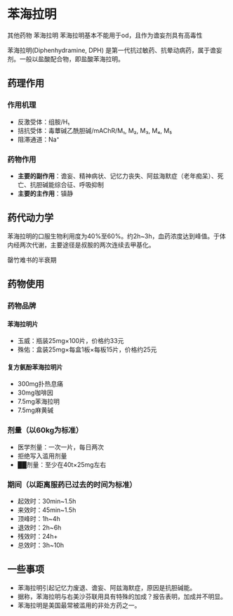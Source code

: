 # 苯海拉明
 其他药物
苯海拉明
苯海拉明基本不能用于od，且作为谵妄剂具有高毒性

苯海拉明(Diphenhydramine, DPH) 是第一代抗过敏药、抗晕动病药，属于谵妄剂。一般以盐酸配合物，即盐酸苯海拉明。

## 药理作用
### 作用机理
- 反激受体：组胺/H₁
- 拮抗受体：毒蕈碱乙酰胆碱/mAChR/M₁, M₂, M₃, M₄, M₅
- 阻滞通道：Na⁺

### 药物作用
- **主要的副作用**：谵妄、精神病状、记忆力丧失、阿兹海默症（老年痴呆）、死亡、抗胆碱能综合征、呼吸抑制
- **主要的主作用**：镇静

## 药代动力学
苯海拉明的口服生物利用度为40%至60%。约2h~3h，血药浓度达到峰值。于体内经两次代谢，主要途径是叔胺的两次连续去甲基化。

罄竹难书的半衰期

## 药物使用
### 药物品牌
#### 苯海拉明片
- 玉威：瓶装25mg×100片，价格约33元
- 殊佑：盒装25mg×每盒1板×每板15片，价格约25元

#### 复方氨酚苯海拉明片
- 300mg扑热息痛
- 30mg咖啡因
- 7.5mg苯海拉明
- 7.5mg麻黄碱

### 剂量（以60kg为标准）
- 医学剂量：一次一片，每日两次
- 拒绝写入滥用剂量
- ██剂量：至少在40t×25mg左右

### 期间（以距离服药已过去的时间为标准）
- 起效时：30min~1.5h
- 来效时：45min~1.5h
- 顶峰时：1h~4h
- 退效时：2h~6h
- 残效时：24h+
- 总效时：3h~10h

## 一些事项
- 苯海拉明引起记忆力废退、谵妄、阿兹海默症，原因是抗胆碱能。
- 据称，苯海拉明与右美沙芬联用具有特殊的加成？报告表明，加成并不明显。
- 苯海拉明是美国最常被滥用的非处方药之一。